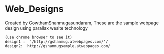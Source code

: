 # Web_Designs
Created by GowthamShanmugasundaram, 
These are the sample webpage design using parallax wesite technology
```
(use chrome browser to see it)
design1 :  '/http://gshanmug.atwebpages.com/'/
design2:  http://gshanmugsample.atwebpages.com/
```

